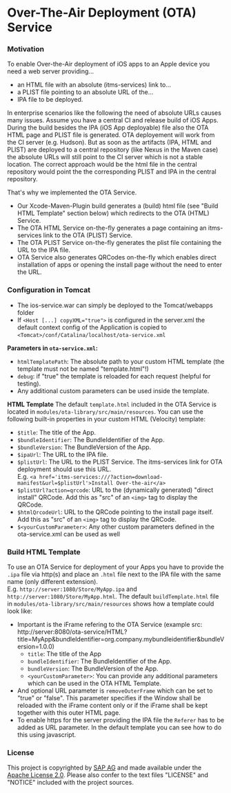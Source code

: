 # Over-The-Air Deployment (OTA) Service

### Motivation

To enable Over-the-Air deployment of iOS apps to an Apple device you need a web server providing...
* an HTML file with an absolute (itms-services) link to...
* a PLIST file pointing to an absolute URL of the...
* IPA file to be deployed.

In enterprise scenarios like the following the need of absolute URLs causes many issues.
Assume you have a central CI and release build of iOS Apps. During the build besides the IPA (iOS App deployable) file also the OTA HTML page and PLIST file is generated.
OTA deployement will work from the CI server (e.g. Hudson). But as soon as the artifacts (IPA, HTML and PLIST) are deployed to a central repository (like Nexus in the Maven case) the absolute URLs will still point to the CI server which is not a stable location. The correct approach would be the html file in the central repository would point the the corresponding PLIST and IPA in the central repository.

That's why we implemented the OTA Service.
* Our Xcode-Maven-Plugin build generates a (build) html file (see "Build HTML Template" section below) which redirects to the OTA (HTML) Service.
* The OTA HTML Service on-the-fly generates a page containing an itms-services link to the OTA (PLIST) Service.
* The OTA PLIST Service on-the-fly generates the plist file containing the URL to the IPA file.
* OTA Service also generates QRCodes on-the-fly which enables direct installation of apps or opening the install page without the need to enter the URL.

### Configuration in Tomcat

* The ios-service.war can simply be deployed to the Tomcat/webapps folder
* If `<Host [...] copyXML="true">` is configured in the server.xml the default context config of the Application is copied to <br>`<Tomcat>/conf/Catalina/localhost/ota-service.xml`

**Parameters in `ota-service.xml`:**
* `htmlTemplatePath`: The absolute path to your custom HTML template (the template must not be named "template.html"!)
* `debug`: if "true" the template is reloaded for each request (helpful for testing).
* Any additional custom parameters can be used inside the template.

**HTML Template**
The default `template.html` included in the OTA Service is located in `modules/ota-library/src/main/resources`.
You can use the following built-in properties in your custom HTML (Velocity) template:
* `$title`: The title of the App.
* `$bundleIdentifier`: The BundleIdentifier of the App.
* `$bundleVersion`: The BundleVersion of the App.
* `$ipaUrl`: The URL to the IPA file.
* `$plistUrl`: The URL to the PLIST Service. The itms-services link for OTA deployment should use this URL.<br>
  E.g. `<a href='itms-services:///?action=download-manifest&url=$plistUrl'>Install Over-the-air</a>`
* `$plistUrl?action=qrcode`: URL to the (dynamically generated) "direct install" QRCode. Add this as "src" of an `<img>` tag to display the QRCode.
* `$htmlQrcodeUrl`: URL to the QRCode pointing to the install page itself. Add this as "src" of an `<img>` tag to display the QRCode.
* `$<yourCustomParameter>`: Any other custom parameters defined in the ota-service.xml can be used as well

### Build HTML Template
To use an OTA Service for deployment of your Apps you have to provide the `.ipa` file via http(s) and place an `.html` file next to the IPA file with the same name (only different extension).<br>
E.g. `http://server:1080/Store/MyApp.ipa` and `http://server:1080/Store/MyApp.html`.
The default `buildTemplate.html` file in `modules/ota-library/src/main/resources` shows how a template could look like:
* Important is the iFrame refering to the OTA Service (example src: http://server:8080/ota-service/HTML?title=MyApp&bundleIdentifier=org.company.mybundleidentifier&bundleVersion=1.0.0)
  * `title`: The title of the App
  * `bundleIdentifier`: The BundleIdentifier of the App.
  * `bundleVersion`: The BundleVersion of the App.
  * `<yourCustomParameter>`: You can provide any additional parameters which can be used in the OTA HTML Template.
* And optional URL parameter is `removeOuterFrame` which can be set to "true" or "false". This parameter specifies if the Window shall be reloaded with the iFrame content only or if the iFrame shall be kept together with this outer HTML page.
* To enable https for the server providing the IPA file the `Referer` has to be added as URL parameter. In the default template you can see how to do this using javascript.

### License ###

This project is copyrighted by [SAP AG](http://www.sap.com/) and made available under the [Apache License 2.0](http://www.apache.org/licenses/LICENSE-2.0.html). Please also confer to the text files "LICENSE" and "NOTICE" included with the project sources.
